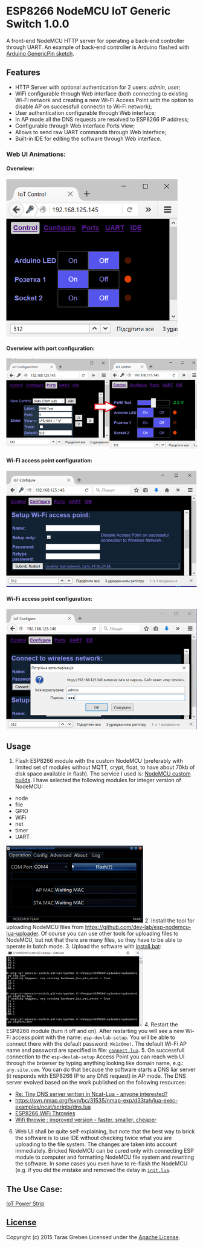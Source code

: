 # ESP8266 NodeMCU IoT Generic Switch 1.0.0
A front-end NodeMCU HTTP server for operating a back-end controller through UART. An example of back-end controller is Arduino flashed with [Arduino GenericPin sketch](https://github.com/dev-lab/arduino-generic-pin).

## Features
* HTTP Server with optional authentication for 2 users: _admin_, _user_;
* WiFi configurable through Web interface (both connecting to existing Wi-Fi network and creating a new Wi-Fi Access Point with the option to disable AP on successfull connectin to Wi-Fi network);
* User authentication configurable through Web interface;
* In AP mode all the DNS requests are resolved to ESP8266 IP address;
* Configurable through Web interface Ports View;
* Allows to send raw UART commands through Web interface;
* Built-in IDE for editing the software through Web interface.

### Web UI Animations:

#### Overwiew:
[![Web UI overview animation](https://github.com/dev-lab/blob/blob/master/iot-power-strip/generic-switch-web-ui-overview-pic.png)](https://github.com/dev-lab/blob/blob/master/iot-power-strip/generic-switch-web-ui-overview.gif)

#### Overwiew with port configuration:
[![Web UI overview with port config animation](https://github.com/dev-lab/blob/blob/master/iot-power-strip/generic-switch-web-ui-overview-with-config-port-pic.png)](https://github.com/dev-lab/blob/blob/master/iot-power-strip/generic-switch-web-ui-overview-with-config-port.gif)

#### Wi-Fi access point configuration:
[![Web UI overview with port config animation](https://github.com/dev-lab/blob/blob/master/iot-power-strip/generic-switch-web-ui-config-wifi-ap-pic.png)](https://github.com/dev-lab/blob/blob/master/iot-power-strip/generic-switch-web-ui-config-wifi-ap.gif)

#### Wi-Fi access point configuration:
[![Web UI overview with port config animation](https://github.com/dev-lab/blob/blob/master/iot-power-strip/generic-switch-web-ui-config-admin-auth-pic.png)](https://github.com/dev-lab/blob/blob/master/iot-power-strip/generic-switch-web-ui-config-admin-auth.gif)

## Usage
1. Flash ESP8266 module with the custom NodeMCU (preferably with limited set of modules without MQTT, crypt, float, to have about 70kb of disk space available in flash). The service I used is: [NodeMCU custom builds](http://nodemcu-build.com/). I have selected the following modules for integer version of NodeMCU:
  * node
  * file
  * GPIO
  * WiFi
  * net
  * timer
  * UART
  
  [![Flashing ESP8266 with custom NodeMCU](https://github.com/dev-lab/blob/blob/master/iot-power-strip/flash-nodemcu-pic.png)](https://github.com/dev-lab/blob/blob/master/iot-power-strip/flash-nodemcu.gif) 
2. Install the tool for uploading NodeMCU files from https://github.com/dev-lab/esp-nodemcu-lua-uploader. Of course you can use other tools for uploading files to NodeMCU, but not that there are many files, so they have to be able to operate in batch mode.
3. Upload the software with [install.bat](install.bat):
  [![Uploading IoT Generic Switch software into ESP8266](https://github.com/dev-lab/blob/blob/master/iot-power-strip/upload-soft-pic.png)](https://github.com/dev-lab/blob/blob/master/iot-power-strip/upload-soft.gif)
4. Restart the ESP8266 module (turn it off and on). After restarting you will see a new Wi-Fi access point with the name: `esp-devlab-setup`. You will be able to connect there with the default password: `We1c0me!`. The default Wi-Fi AP name and password are specified in file: [`connect.lua`](src/connect.lua). 
5. On successfull connection to the `esp-devlab-setup` Access Point you can reach web UI through the browser by typing anything looking like domain name, e.g.: `any.site.com`. You can do that because the software starts a DNS liar server (it responds with ESP8266 IP to any DNS request) in AP mode. The DNS server evolved based on the work published on the following resources:
  * [Re: Tiny DNS server written in Ncat-Lua - anyone interested?](http://seclists.org/nmap-dev/2013/q3/196)
  * https://svn.nmap.org/!svn/bc/31535/nmap-exp/d33tah/lua-exec-examples/ncat/scripts/dns.lua
  * [ESP8266 WiFi Throwies](http://hackaday.com/2015/05/03/esp8266-wifi-throwies/)
  * [Wifi throwie : improved version - faster, smaller, cheaper](http://iotests.blogspot.fr/2015/10/wifi-throwie-improved-version-faster.html)
6. Web UI shall be quite self-explaining, but note that the best way to brick the software is to use IDE without checking twice what you are uploading to the file system. The changes are taken into account immediately. Bricked NodeMCU can be cured only with connecting ESP module to computer and formatting NodeMCU file system and rewriting the software. In some cases you even have to re-flash the NodeMCU (e.g. if you did the mistake and removed the delay in [`init.lua`](src/init.lua).

## The Use Case:
[IoT Power Strip](http://www.thingiverse.com/thing:1211810)

## [License](LICENSE)
Copyright (c) 2015 Taras Greben
Licensed under the [Apache License](LICENSE).
